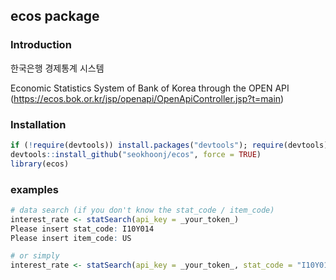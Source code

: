 ecos package
---

### Introduction
한국은행 경제통계 시스템  

Economic Statistics System of Bank of Korea through the OPEN API  
(https://ecos.bok.or.kr/jsp/openapi/OpenApiController.jsp?t=main)

### Installation
```r
if (!require(devtools)) install.packages("devtools"); require(devtools)  
devtools::install_github("seokhoonj/ecos", force = TRUE)  
library(ecos)
```

### examples
```r
# data search (if you don't know the stat_code / item_code)
interest_rate <- statSearch(api_key = _your_token_)
Please insert stat_code: I10Y014
Please insert item_code: US

# or simply
interest_rate <- statSearch(api_key = _your_token_, stat_code = "I10Y014", item_code = "US")

```


